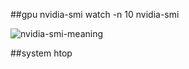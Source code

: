 ##gpu
nvidia-smi
watch -n 10 nvidia-smi



![nvidia-smi-meaning](D:\workspace\blog\linux\nvidia-smi-meaning.jpg)

##system
htop
